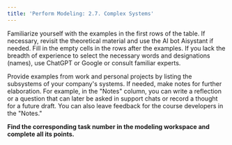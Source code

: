 ```yaml
---
title: 'Perform Modeling: 2.7. Complex Systems'
---
```


Familiarize yourself with the examples in the first rows of the table. If necessary, revisit the theoretical material and use the AI bot Aisystant if needed. Fill in the empty cells in the rows after the examples. If you lack the breadth of experience to select the necessary words and designations (names), use ChatGPT or Google or consult familiar experts.

Provide examples from work and personal projects by listing the subsystems of your company's systems. If needed, make notes for further elaboration. For example, in the "Notes" column, you can write a reflection or a question that can later be asked in support chats or record a thought for a future draft. You can also leave feedback for the course developers in the "Notes."

**Find the corresponding task number in the modeling workspace and complete all its points.**